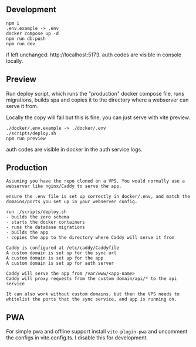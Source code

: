 ## Development
```
npm i
.env.example -> .env
docker compose up -d
npm run db:push
npm run dev
```

if left unchanged: http://localhost:5173. 
auth codes are visible in console locally.

## Preview

Run deploy script, which runs the "production" docker compose file, runs migrations, builds spa and copies it to the directory where a webserver can serve it from.

Locally the copy will fail but this is fine, you can just serve with vite preview.

```
./docker/.env.example -> ./docker/.env
./scripts/deploy.sh
npm run preview
```

auth codes are visible in docker in the auth service logs.
## Production
```
Assuming you have the repo cloned on a VPS. You would normally use a webserver like nginx/Caddy to serve the app.

ensure the .env file is set up correctly in docker/.env, and match the domains/ports you set up in your webserver config.

run ./scripts/deploy.sh
- builds the zero schema
- starts the docker containers
- runs the database migrations
- builds the app
- copies the app to the directory where Caddy will serve it from

Caddy is configured at /etc/caddy/Caddyfile
A custom domain is set up for the sync url
A custom domain is set up for the app
A custom domain is set up for auth server

Caddy will serve the app from /var/www/<app-name>
Caddy will proxy requests from the custom domain/api/* to the api service

It can also work without custom domains, but then the VPS needs to whitelist the ports that the sync service, and app is running on.
```


## PWA

For simple pwa and offline support install `vite-plugin-pwa` and uncomment the configs in vite.config.ts. I disable this for development.